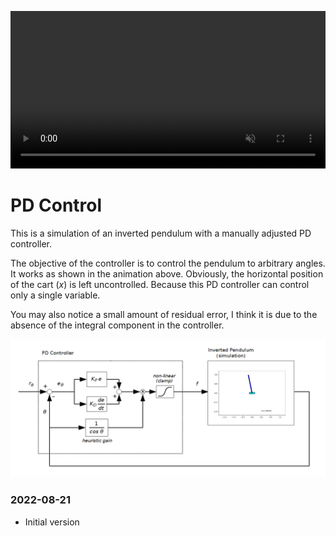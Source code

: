 <video src="figs/sample_output.mp4" style="width:100%" loop autoplay muted></video>

# PD Control

This is a simulation of an inverted pendulum with a manually adjusted PD controller.

The objective of the controller is to control the pendulum to arbitrary angles.
It works as shown in the animation above.
Obviously, the horizontal position of the cart ($x$) is left uncontrolled. Because this PD controller can control only a single variable.

You may also notice a small amount of residual error, I think it is due to the absence of the integral component in the controller.

![](figs/block_diagram.png)

### 2022-08-21
- Initial version
